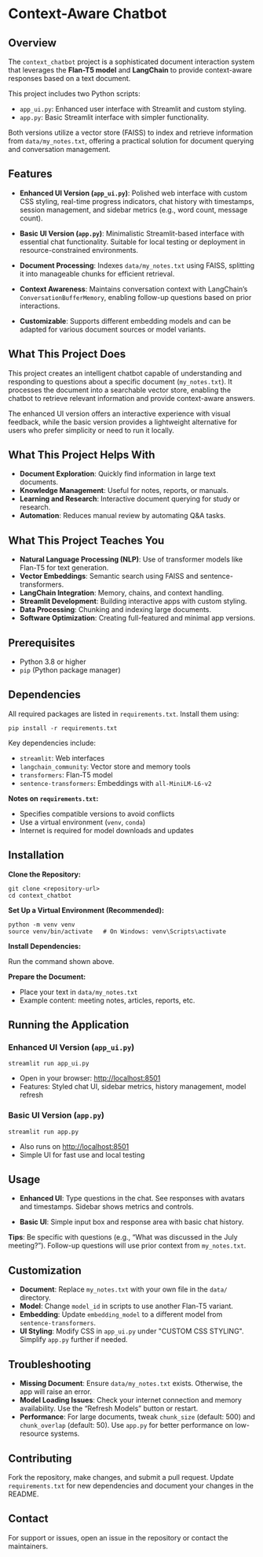 # Context-Aware Chatbot

## Overview

The `context_chatbot` project is a sophisticated document interaction system that leverages the **Flan-T5 model** and **LangChain** to provide context-aware responses based on a text document.

This project includes two Python scripts:

* `app_ui.py`: Enhanced user interface with Streamlit and custom styling.
* `app.py`: Basic Streamlit interface with simpler functionality.

Both versions utilize a vector store (FAISS) to index and retrieve information from `data/my_notes.txt`, offering a practical solution for document querying and conversation management.

## Features

* **Enhanced UI Version (`app_ui.py`)**:
  Polished web interface with custom CSS styling, real-time progress indicators, chat history with timestamps, session management, and sidebar metrics (e.g., word count, message count).

* **Basic UI Version (`app.py`)**:
  Minimalistic Streamlit-based interface with essential chat functionality. Suitable for local testing or deployment in resource-constrained environments.

* **Document Processing**:
  Indexes `data/my_notes.txt` using FAISS, splitting it into manageable chunks for efficient retrieval.

* **Context Awareness**:
  Maintains conversation context with LangChain’s `ConversationBufferMemory`, enabling follow-up questions based on prior interactions.

* **Customizable**:
  Supports different embedding models and can be adapted for various document sources or model variants.

## What This Project Does

This project creates an intelligent chatbot capable of understanding and responding to questions about a specific document (`my_notes.txt`). It processes the document into a searchable vector store, enabling the chatbot to retrieve relevant information and provide context-aware answers.

The enhanced UI version offers an interactive experience with visual feedback, while the basic version provides a lightweight alternative for users who prefer simplicity or need to run it locally.

## What This Project Helps With

* **Document Exploration**: Quickly find information in large text documents.
* **Knowledge Management**: Useful for notes, reports, or manuals.
* **Learning and Research**: Interactive document querying for study or research.
* **Automation**: Reduces manual review by automating Q\&A tasks.

## What This Project Teaches You

* **Natural Language Processing (NLP)**: Use of transformer models like Flan-T5 for text generation.
* **Vector Embeddings**: Semantic search using FAISS and sentence-transformers.
* **LangChain Integration**: Memory, chains, and context handling.
* **Streamlit Development**: Building interactive apps with custom styling.
* **Data Processing**: Chunking and indexing large documents.
* **Software Optimization**: Creating full-featured and minimal app versions.

## Prerequisites

* Python 3.8 or higher
* `pip` (Python package manager)

## Dependencies

All required packages are listed in `requirements.txt`. Install them using:

```
pip install -r requirements.txt
```

Key dependencies include:

* `streamlit`: Web interfaces
* `langchain_community`: Vector store and memory tools
* `transformers`: Flan-T5 model
* `sentence-transformers`: Embeddings with `all-MiniLM-L6-v2`

**Notes on `requirements.txt`:**

* Specifies compatible versions to avoid conflicts
* Use a virtual environment (`venv`, `conda`)
* Internet is required for model downloads and updates

## Installation

**Clone the Repository:**

```
git clone <repository-url>
cd context_chatbot
```

**Set Up a Virtual Environment (Recommended):**

```
python -m venv venv
source venv/bin/activate   # On Windows: venv\Scripts\activate
```

**Install Dependencies:**

Run the command shown above.

**Prepare the Document:**

* Place your text in `data/my_notes.txt`
* Example content: meeting notes, articles, reports, etc.

## Running the Application

### Enhanced UI Version (`app_ui.py`)

```
streamlit run app_ui.py
```

* Open in your browser: [http://localhost:8501](http://localhost:8501)
* Features: Styled chat UI, sidebar metrics, history management, model refresh

### Basic UI Version (`app.py`)

```
streamlit run app.py
```

* Also runs on [http://localhost:8501](http://localhost:8501)
* Simple UI for fast use and local testing

## Usage

* **Enhanced UI**:
  Type questions in the chat. See responses with avatars and timestamps. Sidebar shows metrics and controls.

* **Basic UI**:
  Simple input box and response area with basic chat history.

**Tips**:
Be specific with questions (e.g., “What was discussed in the July meeting?”). Follow-up questions will use prior context from `my_notes.txt`.

## Customization

* **Document**: Replace `my_notes.txt` with your own file in the `data/` directory.
* **Model**: Change `model_id` in scripts to use another Flan-T5 variant.
* **Embedding**: Update `embedding_model` to a different model from `sentence-transformers`.
* **UI Styling**: Modify CSS in `app_ui.py` under "CUSTOM CSS STYLING". Simplify `app.py` further if needed.

## Troubleshooting

* **Missing Document**: Ensure `data/my_notes.txt` exists. Otherwise, the app will raise an error.
* **Model Loading Issues**: Check your internet connection and memory availability. Use the “Refresh Models” button or restart.
* **Performance**: For large documents, tweak `chunk_size` (default: 500) and `chunk_overlap` (default: 50). Use `app.py` for better performance on low-resource systems.

## Contributing

Fork the repository, make changes, and submit a pull request. Update `requirements.txt` for new dependencies and document your changes in the README.

## Contact

For support or issues, open an issue in the repository or contact the maintainers.

